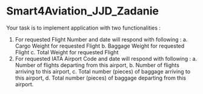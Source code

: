 # Smart4Aviation_JJD_Zadanie

Your task is to implement application with two functionalities :
1. For requested Flight Number and date will respond with following :
  a. Cargo Weight for requested Flight
  b. Baggage Weight for requested Flight
  c. Total Weight for requested Flight
2. For requested IATA Airport Code and date will respond with following :
  a. Number of flights departing from this airport,
  b. Number of flights arriving to this airport,
  c. Total number (pieces) of baggage arriving to this airport,
  d. Total number (pieces) of baggage departing from this airport.
